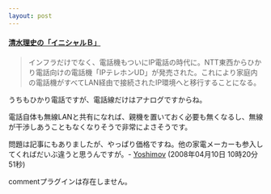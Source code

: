 ```yaml
---
layout: post
---
```

<h4><a href="http://bb.watch.impress.co.jp/cda/shimizu/21534.html?ref=rss">清水理史の「イニシャルＢ」</a></h4>
<blockquote><p>インフラだけでなく、電話機もついにIP電話の時代に。NTT東西からひかり電話向けの電話機「IPテレホンUD」が発売された。これにより家庭内の電話機がすべてLAN経由で接続されたIP環境へと移行することになる。</p>
</blockquote>
<p>うちもひかり電話ですが、電話線だけはアナログですからね。</p>
<p>電話自体も無線LANと共有になれば、親機を置いておく必要も無くなるし、無線が干渉しあうこともなくなりそうで非常によさそうです。</p>
<p>問題は記事にもありましたが、やっぱり価格ですね。他の家電メーカーも参入してくればだいぶ違うと思うんですが。- <a href="/?page=Yoshimov" class="wikipage">Yoshimov</a> (2008年04月10日 10時20分51秒)</p>
<p><span class="error">commentプラグインは存在しません。</span> </p>
